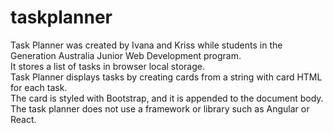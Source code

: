 # taskplanner
Task Planner was created by Ivana and Kriss while students in the Generation Australia Junior Web Development program. \
It stores a list of tasks in browser local storage. \
Task Planner displays tasks by creating cards from a string with card HTML for each task. \
The card is styled with Bootstrap, and it is appended to the document body. \
The task planner does not use a framework or library such as Angular or React.
